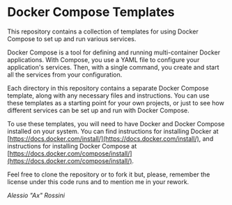 # Docker Compose Templates

This repository contains a collection of templates for using Docker Compose to set up and run various services.

Docker Compose is a tool for defining and running multi-container Docker applications. With Compose, you use a YAML file to configure your application's services. Then, with a single command, you create and start all the services from your configuration.

Each directory in this repository contains a separate Docker Compose template, along with any necessary files and instructions. You can use these templates as a starting point for your own projects, or just to see how different services can be set up and run with Docker Compose.

To use these templates, you will need to have Docker and Docker Compose installed on your system. You can find instructions for installing Docker at [https://docs.docker.com/install/](https://docs.docker.com/install/), and instructions for installing Docker Compose at [https://docs.docker.com/compose/install/](https://docs.docker.com/compose/install/).

Feel free to clone the repository or to fork it but, please, remember the license under this code runs and to mention me in your rework.

_Alessio "Ax" Rossini_
